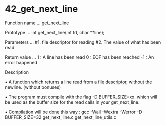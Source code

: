 # 42_get_next_line

Function name ... get_next_line

Prototype ... int get_next_line(int fd, char **line);

Parameters ... #1. file descriptor for reading
               #2. The value of what has been read
               
Return value ... 1 : A line has been read
                 0 : EOF has been reached
                -1 : An error happened

Description

• A function which returns a line read from a file descriptor, without the newline. (without bonuses)

• The program must compile with the flag -D BUFFER_SIZE=xx. which will be used
as the buffer size for the read calls in your get_next_line.

• Compilation will be done this way : gcc -Wall -Wextra -Werror -D BUFFER_SIZE=32
get_next_line.c get_next_line_utils.c

